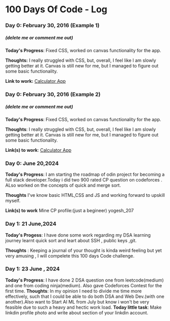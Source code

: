 # 100 Days Of Code - Log

### Day 0: February 30, 2016 (Example 1)
##### (delete me or comment me out)

**Today's Progress**: Fixed CSS, worked on canvas functionality for the app.

**Thoughts:** I really struggled with CSS, but, overall, I feel like I am slowly getting better at it. Canvas is still new for me, but I managed to figure out some basic functionality.

**Link to work:** [Calculator App](http://www.example.com)

### Day 0: February 30, 2016 (Example 2)
##### (delete me or comment me out)

**Today's Progress**: Fixed CSS, worked on canvas functionality for the app.

**Thoughts**: I really struggled with CSS, but, overall, I feel like I am slowly getting better at it. Canvas is still new for me, but I managed to figure out some basic functionality.

**Link(s) to work**: [Calculator App](http://www.example.com)


### Day 0: June 20,2024

**Today's Progress**: I am starting the roadmap of odin project for becoming a full stack developer.Today i did two 900 rated CP question on codeforces .
ALso worked on the concepts of quick and merge sort.

**Thoughts** I've know basic HTML,CSS and JS and working forward to upskill myself.

**Link(s) to work**
Mine CP profile:(just a begineer)  yogesh_207

### Day 1: 21 June,2024
**Today's Progess**: I have done some work regarding my DSA learning journey learnt quick sort  and leart about SSH , public keys ,git.

**Thoughts** : Keeping a journal of your thought is kinda weird feeling but yet very amusing , I will compelete this 100 days Code challenge.

### Day 1: 23 June , 2024
**Today's Progress**: I have done 2 DSA question one from leetcode(medium) and one from coding ninja(medium). Also gave Codeforces Contest for the first time.
**Thoughts**: In my opinion I need to divide me time more effectively, such that I could be able to do both DSA and Web Dev.(with one another).Also want to Start AI ML from July but know i won't be very feasible due to such a heavy and hectic work load.
**Today little task**: Make linkdin profile photo and write about section of your linkdin account.

